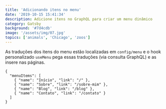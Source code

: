 ```yaml
---
title: 'Adicionando itens no menu'
date: '2019-10-15 15:41:34'
description: Adicione itens no GraphQL para criar um menu dinâmico
category: Gatsby
background: '#7d4cdb'
image: '/assets/img/07.jpg'
topics: ['animals', 'Chicago', 'zoos']
---
```


As traduções dos itens do menu estão localizadas em `config/menu` e o hook personalizado `useMenu` pega essas traduções (via consulta GraphQL) e as insere nas páginas.

```JS
{
  "menuItems": [
    { "name": "Início", "link": "/" },
    { "name": "Sobre", "link": "/sobre-mim" },
    { "name": "Blog", "link": "/blog" },
    { "name": "Contato", "link": "/contato" }
  ]
}
```
